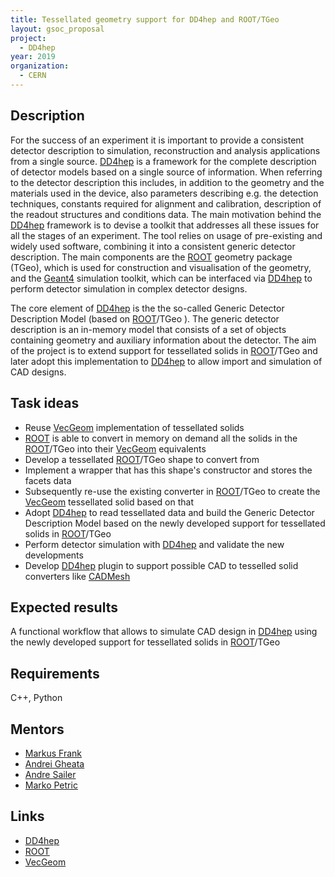 ```yaml
---
title: Tessellated geometry support for DD4hep and ROOT/TGeo
layout: gsoc_proposal
project:
  - DD4hep
year: 2019
organization: 
  - CERN
---
```


## Description
For the success of an experiment it is important to provide a consistent detector description to simulation, reconstruction and analysis applications from a single source. [DD4hep](http://dd4hep.cern.ch) is a framework for the complete description of detector models based on a single source of information.  When referring to the detector description this includes, in addition to the geometry and the materials used in the device, also parameters describing e.g. the detection techniques, constants required for alignment and calibration, description of the readout structures and conditions data. The main motivation behind the [DD4hep](http://dd4hep.cern.ch) framework is to devise a toolkit that addresses all these issues for all the stages of an experiment. The tool relies on usage of pre-existing and widely used software, combining it into a consistent generic detector description. The main components are the [ROOT](https://root.cern.ch/) geometry package (TGeo), which is used for construction and visualisation of the geometry, and the [Geant4](http://geant4.cern.ch/) simulation toolkit, which can be interfaced via [DD4hep](http://dd4hep.cern.ch) to perform detector simulation in complex detector designs.

The core element of [DD4hep](http://dd4hep.cern.ch) is the the so-called Generic Detector Description Model (based on [ROOT](https://root.cern.ch/)/TGeo ). The generic detector description is an in-memory model that consists of a set of objects containing geometry and auxiliary information about the detector. The aim of the project is to extend support for tessellated solids in [ROOT](https://root.cern.ch/)/TGeo and later adopt this implementation to [DD4hep](http://dd4hep.cern.ch) to allow import and simulation of CAD designs.


## Task ideas
 * Reuse [VecGeom](http://aidasoft.web.cern.ch/USolids) implementation of tessellated solids
 * [ROOT](https://root.cern.ch/) is able to convert in memory on demand all the solids in the [ROOT](https://root.cern.ch/)/TGeo into their [VecGeom](http://aidasoft.web.cern.ch/USolids) equivalents
 * Develop a tessellated [ROOT](https://root.cern.ch/)/TGeo shape to convert from
 * Implement a wrapper that has this shape's constructor and stores the facets data
 * Subsequently re-use the existing converter in [ROOT](https://root.cern.ch/)/TGeo to create the [VecGeom](http://aidasoft.web.cern.ch/USolids) tessellated solid based on that
 * Adopt [DD4hep](http://dd4hep.cern.ch) to read tessellated data and build the Generic Detector Description Model based on the newly developed support for tessellated solids in [ROOT](https://root.cern.ch/)/TGeo
 * Perform detector simulation with [DD4hep](http://dd4hep.cern.ch) and validate the new developments
 * Develop [DD4hep](http://dd4hep.cern.ch) plugin to support possible CAD to tesselled solid converters like [CADMesh](https://github.com/christopherpoole/CADMesh)
 

## Expected results
A functional workflow that allows to simulate CAD design in [DD4hep](http://dd4hep.cern.ch) using the newly developed support for tessellated solids in [ROOT](https://root.cern.ch/)/TGeo

## Requirements
C++, Python

## Mentors 
  * [Markus Frank](mailto:dd4hep-mentors@cern.ch)
  * [Andrei Gheata](mailto:dd4hep-mentors@cern.ch)
  * [Andre Sailer](mailto:dd4hep-mentors@cern.ch)
  * [Marko Petric](mailto:dd4hep-mentors@cern.ch)

## Links
  * [DD4hep](http://dd4hep.cern.ch)
  * [ROOT](https://root.cern/)
  * [VecGeom](http://aidasoft.web.cern.ch/USolids)
  
